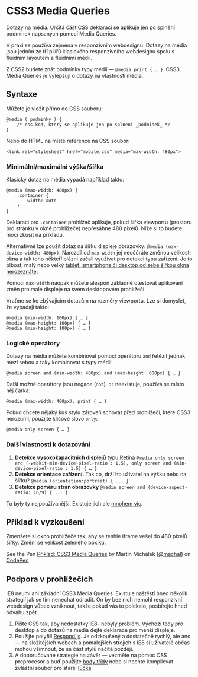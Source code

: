 
CSS3 Media Queries
===========

Dotazy na média. Určitá část CSS deklarací se aplikuje jen po splnění podmínek napsaných pomocí Media Queries.

V praxi se používá zejména v responzivním webdesignu. Dotazy na média jsou jedním ze tří pilířů klasického responzivního webdesignu spolu s fluidním layoutem a fluidními médii.

Z CSS2 budete znát podmínky typy médií — `@media print { … }`. CSS3 Media Queries je vylepšují o dotazy na vlastnosti média.


Syntaxe
-------

Můžete je vložit přímo do CSS souboru:

	@media (_podminky_) {
		/* css kod, ktery se aplikuje jen po splneni _podminek_ */
	}

Nebo do HTML na místě reference na CSS soubor:

	<link rel="stylesheet" href="mobile.css" media="max-width: 480px">

### Minimální/maximální výška/šířka

Klasický dotaz na média vypadá například takto:

	@media (max-width: 480px) {
		.container {
			width: auto
		}
	}

Deklaraci pro `.container` prohlížeč aplikuje, pokud šířka viewportu (prostoru pro stránku v okně prohlížeče) nepřesáhne 480 pixelů. Níže si to budete moci zkusit na příkladu.

Alternativně lze použít dotaz na šířku displeje obrazovky: `@media (max-device-width: 480px)`. Narozdíl od `max-width` jej neočůráte změnou velikosti okna a tak toho někteří blázni začali využívat pro detekci typu zařízení. Je to blbost, malý nebo velký [tablet, smartphone či desktop od sebe šířkou okna nerozeznáte](http://kratce.vzhurudolu.cz/post/46416507703/jake-breakpointy-zvolit-v-responzivnim-webdesignu).

Pomocí `max-width` naopak můžete alespoň základně otestovat aplikování změn pro malé displeje na svém desktopovém prohlížeči.

Vraťme se ke zbývajícím dotazům na rozměry viewportu. Lze si domyslet, že vypadají takto:

	@media (min-width: 100px) { … }
	@media (max-height: 100px) { … }
	@media (min-height: 100px) { … }

### Logické operátory

Dotazy na média můžete kombinovat pomocí operátoru `and` řetězit jednak mezi sebou a taky kombinovat s typy médií:

	@media screen and (min-width: 400px) and (max-height: 600px) { … }

Další možné operátory jsou negace (`not`). `or` neexistuje, používá se místo něj čárka:

	@media (max-width: 400px), print { … }

Pokud chcete nějaký kus stylu zároveň schovat před prohlížečí, které CSS3 nerozumí, použíjte klíčové slovo `only`:

	@media only screen { … }

### Další vlastnosti k dotazování

1. **Detekce vysokokapacitních displejů** typu [Retina](http://www.slideshare.net/machal/retina-displeje-pro-webdesignry)
	`@media only screen and (-webkit-min-device-pixel-ratio : 1.5), only screen and (min-device-pixel-ratio : 1.5) { … }`
2. **Detekce orientace zařízení.** Tak co, drží ho uživatel na výšku nebo na šířku?
`@media (orientation:portrait) { ... }`
3. **Detekce poměru stran obrazovky**
`@media screen and (device-aspect-ratio: 16/9) { ... }`

To byly ty nejpoužívanější. Existuje jich ale [mnohem víc](http://www.opera.com/docs/specs/presto26/css/mediaqueries/).


Příklad k vyzkoušení
--------------------

Zmenšete si okno prohlížeče tak, aby se tenhle iframe vešel do 480 pixelů šířky. Změní se velikost zeleného boxíku:

<p data-height="218" data-theme-id="502" data-slug-hash="aCBAr" data-user="machal" data-default-tab="result" class='codepen'>See the Pen <a href='http://codepen.io/machal/pen/aCBAr'>Příklad: CSS3 Media Queries</a> by Martin Michálek (<a href='http://codepen.io/machal'>@machal</a>) on <a href='http://codepen.io'>CodePen</a></p>
<script async src="http://codepen.io/assets/embed/ei.js"></script>


Podpora v prohlížečích
----------------------

IE8 neumí ani základní CSS3 Media Queries. Existuje naštěstí hned několik strategií jak se tím nenechat odradit. On by bez nich nemohl responzivní webdesign vůbec vzniknout, takže pokud vás to polekalo, posbírejte hned odvahu zpět.

1. Pište CSS tak, aby nedostatky IE8- nebyly problém. Výchozí tedy pro desktop a do dotazů na média dejte deklarace pro menší displeje.
2. Použijte polyfill [Respond.js](https://github.com/scottjehl/Respond). Je odzkoušený a dostatečně rychlý, ale ano — na složitějších webech a pomalejších strojích s IE8 si uživatelé občas mohou všimnout, že se část stylů načítá později.
3. A doporučované strategie na závěr — vezměte na pomoc CSS preprocesor a buď použijte [body třídy](http://kratce.vzhurudolu.cz/post/49758753713/responzivni-mobile-first-s-pomoci-body-trid) nebo si nechte kompilovat zvláštní soubor pro starší [IÉčka](http://kratce.vzhurudolu.cz/post/42187934506/mobile-first-css).

